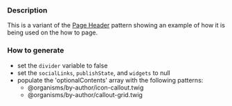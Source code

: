 ### Description
This is a variant of the [Page Header](./?p=organisms-page-header) pattern showing an example of how it is being used on the how to page.

### How to generate
* set the `divider` variable to false
* set the `socialLinks`, `publishState`, and `widgets` to null
* populate the 'optionalContents' array with the following patterns:
  * @organisms/by-author/icon-callout.twig
  * @organisms/by-author/callout-grid.twig
